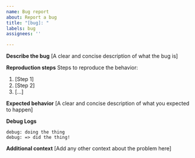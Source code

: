 ```yaml
---
name: Bug report
about: Report a bug
title: "[bug]: "
labels: bug
assignees: ''

---
```


**Describe the bug**
[A clear and concise description of what the bug is]

**Reproduction steps**
Steps to reproduce the behavior:

1. [Step 1]
1. [Step 2]
1. [...]

**Expected behavior**
[A clear and concise description of what you expected to happen]

**Debug Logs**
<!-- Attach logs in code blocks here -->
```
debug: doing the thing
debug: => did the thing!
```

**Additional context**
[Add any other context about the problem here]
